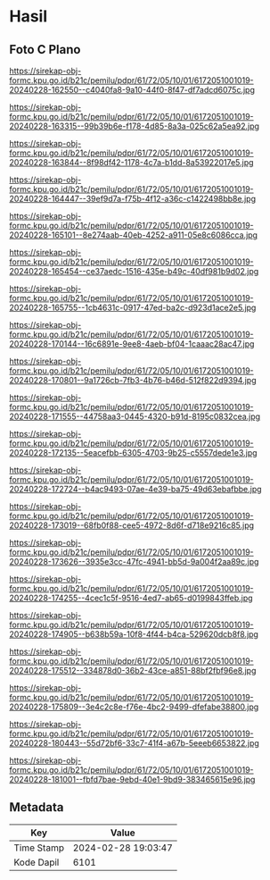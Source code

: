 # Hasil

## Foto C Plano

https://sirekap-obj-formc.kpu.go.id/b21c/pemilu/pdpr/61/72/05/10/01/6172051001019-20240228-162550--c4040fa8-9a10-44f0-8f47-df7adcd6075c.jpg

https://sirekap-obj-formc.kpu.go.id/b21c/pemilu/pdpr/61/72/05/10/01/6172051001019-20240228-163315--99b39b6e-f178-4d85-8a3a-025c62a5ea92.jpg

https://sirekap-obj-formc.kpu.go.id/b21c/pemilu/pdpr/61/72/05/10/01/6172051001019-20240228-163844--8f98df42-1178-4c7a-b1dd-8a53922017e5.jpg

https://sirekap-obj-formc.kpu.go.id/b21c/pemilu/pdpr/61/72/05/10/01/6172051001019-20240228-164447--39ef9d7a-f75b-4f12-a36c-c1422498bb8e.jpg

https://sirekap-obj-formc.kpu.go.id/b21c/pemilu/pdpr/61/72/05/10/01/6172051001019-20240228-165101--8e274aab-40eb-4252-a911-05e8c6086cca.jpg

https://sirekap-obj-formc.kpu.go.id/b21c/pemilu/pdpr/61/72/05/10/01/6172051001019-20240228-165454--ce37aedc-1516-435e-b49c-40df981b9d02.jpg

https://sirekap-obj-formc.kpu.go.id/b21c/pemilu/pdpr/61/72/05/10/01/6172051001019-20240228-165755--1cb4631c-0917-47ed-ba2c-d923d1ace2e5.jpg

https://sirekap-obj-formc.kpu.go.id/b21c/pemilu/pdpr/61/72/05/10/01/6172051001019-20240228-170144--16c6891e-9ee8-4aeb-bf04-1caaac28ac47.jpg

https://sirekap-obj-formc.kpu.go.id/b21c/pemilu/pdpr/61/72/05/10/01/6172051001019-20240228-170801--9a1726cb-7fb3-4b76-b46d-512f822d9394.jpg

https://sirekap-obj-formc.kpu.go.id/b21c/pemilu/pdpr/61/72/05/10/01/6172051001019-20240228-171555--44758aa3-0445-4320-b91d-8195c0832cea.jpg

https://sirekap-obj-formc.kpu.go.id/b21c/pemilu/pdpr/61/72/05/10/01/6172051001019-20240228-172135--5eacefbb-6305-4703-9b25-c5557dede1e3.jpg

https://sirekap-obj-formc.kpu.go.id/b21c/pemilu/pdpr/61/72/05/10/01/6172051001019-20240228-172724--b4ac9493-07ae-4e39-ba75-49d63ebafbbe.jpg

https://sirekap-obj-formc.kpu.go.id/b21c/pemilu/pdpr/61/72/05/10/01/6172051001019-20240228-173019--68fb0f88-cee5-4972-8d6f-d718e9216c85.jpg

https://sirekap-obj-formc.kpu.go.id/b21c/pemilu/pdpr/61/72/05/10/01/6172051001019-20240228-173626--3935e3cc-47fc-4941-bb5d-9a004f2aa89c.jpg

https://sirekap-obj-formc.kpu.go.id/b21c/pemilu/pdpr/61/72/05/10/01/6172051001019-20240228-174255--4cec1c5f-9516-4ed7-ab65-d0199843ffeb.jpg

https://sirekap-obj-formc.kpu.go.id/b21c/pemilu/pdpr/61/72/05/10/01/6172051001019-20240228-174905--b638b59a-10f8-4f44-b4ca-529620dcb8f8.jpg

https://sirekap-obj-formc.kpu.go.id/b21c/pemilu/pdpr/61/72/05/10/01/6172051001019-20240228-175512--334878d0-36b2-43ce-a851-88bf2fbf96e8.jpg

https://sirekap-obj-formc.kpu.go.id/b21c/pemilu/pdpr/61/72/05/10/01/6172051001019-20240228-175809--3e4c2c8e-f76e-4bc2-9499-dfefabe38800.jpg

https://sirekap-obj-formc.kpu.go.id/b21c/pemilu/pdpr/61/72/05/10/01/6172051001019-20240228-180443--55d72bf6-33c7-41f4-a67b-5eeeb6653822.jpg

https://sirekap-obj-formc.kpu.go.id/b21c/pemilu/pdpr/61/72/05/10/01/6172051001019-20240228-181001--fbfd7bae-9ebd-40e1-9bd9-383465615e96.jpg


## Metadata

| Key        | Value               |
| ---------- | ------------------- |
| Time Stamp | 2024-02-28 19:03:47 |
| Kode Dapil | 6101                |



